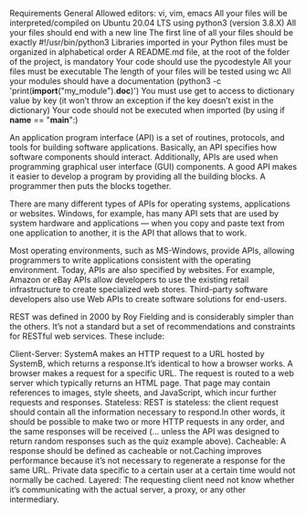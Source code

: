 Requirements
General
Allowed editors: vi, vim, emacs
All your files will be interpreted/compiled on Ubuntu 20.04 LTS using python3 (version 3.8.X)
All your files should end with a new line
The first line of all your files should be exactly #!/usr/bin/python3
Libraries imported in your Python files must be organized in alphabetical order
A README.md file, at the root of the folder of the project, is mandatory
Your code should use the pycodestyle
All your files must be executable
The length of your files will be tested using wc
All your modules should have a documentation (python3 -c 'print(__import__("my_module").__doc__)')
You must use get to access to dictionary value by key (it won’t throw an exception if the key doesn’t exist in the dictionary)
Your code should not be executed when imported (by using if __name__ == "__main__":)


An application program interface (API) is a set of routines, protocols, and tools for building software applications. Basically, an API specifies how software components should interact. Additionally, APIs are used when programming graphical user interface (GUI) components. A good API makes it easier to develop a program by providing all the building blocks. A programmer then puts the blocks together.

There are many different types of APIs for operating systems, applications or websites. Windows, for example, has many API sets that are used by system hardware and applications — when you copy and paste text from one application to another, it is the API that allows that to work.

Most operating environments, such as MS-Windows, provide APIs, allowing programmers to write applications consistent with the operating environment. Today, APIs are also specified by websites. For example, Amazon or eBay APIs allow developers to use the existing retail infrastructure to create specialized web stores. Third-party software developers also use Web APIs to create software solutions for end-users.

REST was defined in 2000 by Roy Fielding and is considerably simpler than the others. It’s not a standard but a set of recommendations and constraints for RESTful web services. These include:

Client-Server: SystemA makes an HTTP request to a URL hosted by SystemB, which returns a response.It’s identical to how a browser works. A browser makes a request for a specific URL. The request is routed to a web server which typically returns an HTML page. That page may contain references to images, style sheets, and JavaScript, which incur further requests and responses.
Stateless: REST is stateless: the client request should contain all the information necessary to respond.In other words, it should be possible to make two or more HTTP requests in any order, and the same responses will be received (… unless the API was designed to return random responses such as the quiz example above).
Cacheable: A response should be defined as cacheable or not.Caching improves performance because it’s not necessary to regenerate a response for the same URL. Private data specific to a certain user at a certain time would not normally be cached.
Layered: The requesting client need not know whether it’s communicating with the actual server, a proxy, or any other intermediary.
